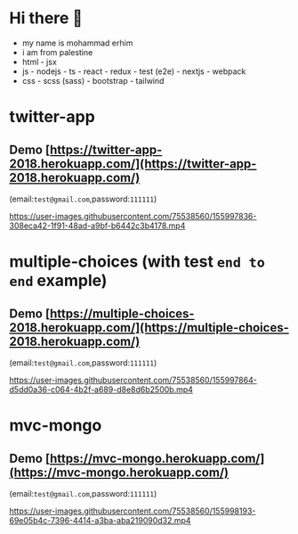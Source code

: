 # Hi there 👋

- my name is mohammad erhim 
- i am from palestine 
- html - jsx
- js - nodejs - ts - react - redux - test (e2e) - nextjs - webpack
- css - scss (sass) - bootstrap - tailwind 

# twitter-app
## Demo [https://twitter-app-2018.herokuapp.com/](https://twitter-app-2018.herokuapp.com/)
(email:`test@gmail.com`,password:`111111`)

https://user-images.githubusercontent.com/75538560/155997836-308eca42-1f91-48ad-a9bf-b6442c3b4178.mp4

# multiple-choices (with test `end to end` example)

## Demo [https://multiple-choices-2018.herokuapp.com/](https://multiple-choices-2018.herokuapp.com/)
(email:`test@gmail.com`,password:`111111`)

 

https://user-images.githubusercontent.com/75538560/155997864-d5dd0a36-c064-4b2f-a689-d8e8d6b2500b.mp4

# mvc-mongo
## Demo [https://mvc-mongo.herokuapp.com/](https://mvc-mongo.herokuapp.com/)
(email:`test@gmail.com`,password:`111111`)

https://user-images.githubusercontent.com/75538560/155998193-69e05b4c-7396-4414-a3ba-aba219090d32.mp4


